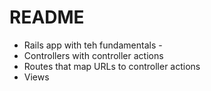 # README

* Rails app with teh fundamentals - 
* Controllers with controller actions
* Routes that map URLs to controller actions
* Views

